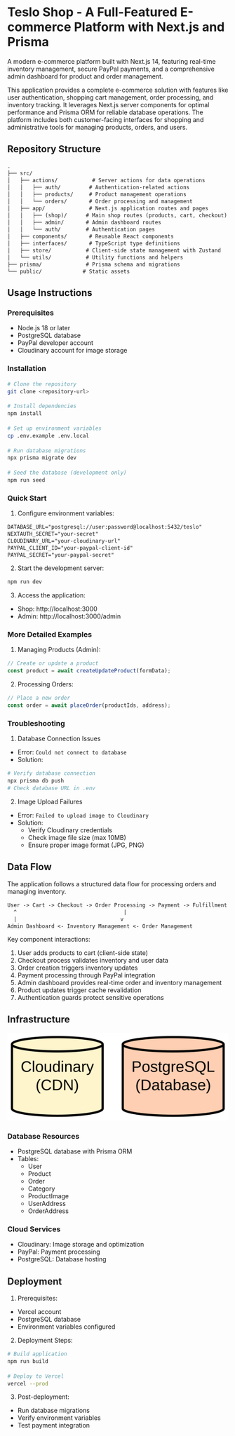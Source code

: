 # Teslo Shop - A Full-Featured E-commerce Platform with Next.js and Prisma

A modern e-commerce platform built with Next.js 14, featuring real-time inventory management, secure PayPal payments, and a comprehensive admin dashboard for product and order management.

This application provides a complete e-commerce solution with features like user authentication, shopping cart management, order processing, and inventory tracking. It leverages Next.js server components for optimal performance and Prisma ORM for reliable database operations. The platform includes both customer-facing interfaces for shopping and administrative tools for managing products, orders, and users.

## Repository Structure
```
.
├── src/
│   ├── actions/           # Server actions for data operations
│   │   ├── auth/         # Authentication-related actions
│   │   ├── products/     # Product management operations
│   │   └── orders/       # Order processing and management
│   ├── app/              # Next.js application routes and pages
│   │   ├── (shop)/      # Main shop routes (products, cart, checkout)
│   │   ├── admin/       # Admin dashboard routes
│   │   └── auth/        # Authentication pages
│   ├── components/       # Reusable React components
│   ├── interfaces/       # TypeScript type definitions
│   ├── store/           # Client-side state management with Zustand
│   └── utils/           # Utility functions and helpers
├── prisma/              # Prisma schema and migrations
└── public/             # Static assets
```

## Usage Instructions

### Prerequisites
- Node.js 18 or later
- PostgreSQL database
- PayPal developer account
- Cloudinary account for image storage

### Installation
```bash
# Clone the repository
git clone <repository-url>

# Install dependencies
npm install

# Set up environment variables
cp .env.example .env.local

# Run database migrations
npx prisma migrate dev

# Seed the database (development only)
npm run seed
```

### Quick Start
1. Configure environment variables:
```env
DATABASE_URL="postgresql://user:password@localhost:5432/teslo"
NEXTAUTH_SECRET="your-secret"
CLOUDINARY_URL="your-cloudinary-url"
PAYPAL_CLIENT_ID="your-paypal-client-id"
PAYPAL_SECRET="your-paypal-secret"
```

2. Start the development server:
```bash
npm run dev
```

3. Access the application:
- Shop: http://localhost:3000
- Admin: http://localhost:3000/admin

### More Detailed Examples

1. Managing Products (Admin):
```typescript
// Create or update a product
const product = await createUpdateProduct(formData);
```

2. Processing Orders:
```typescript
// Place a new order
const order = await placeOrder(productIds, address);
```

### Troubleshooting

1. Database Connection Issues
- Error: `Could not connect to database`
- Solution: 
```bash
# Verify database connection
npx prisma db push
# Check database URL in .env
```

2. Image Upload Failures
- Error: `Failed to upload image to Cloudinary`
- Solution:
  - Verify Cloudinary credentials
  - Check image file size (max 10MB)
  - Ensure proper image format (JPG, PNG)

## Data Flow
The application follows a structured data flow for processing orders and managing inventory.

```ascii
User -> Cart -> Checkout -> Order Processing -> Payment -> Fulfillment
  ^                                  |
  |                                 v
Admin Dashboard <- Inventory Management <- Order Management
```

Key component interactions:
1. User adds products to cart (client-side state)
2. Checkout process validates inventory and user data
3. Order creation triggers inventory updates
4. Payment processing through PayPal integration
5. Admin dashboard provides real-time order and inventory management
6. Product updates trigger cache revalidation
7. Authentication guards protect sensitive operations

## Infrastructure

![Infrastructure diagram](./docs/infra.svg)

### Database Resources
- PostgreSQL database with Prisma ORM
- Tables:
  - User
  - Product
  - Order
  - Category
  - ProductImage
  - UserAddress
  - OrderAddress

### Cloud Services
- Cloudinary: Image storage and optimization
- PayPal: Payment processing
- PostgreSQL: Database hosting

## Deployment
1. Prerequisites:
- Vercel account
- PostgreSQL database
- Environment variables configured

2. Deployment Steps:
```bash
# Build application
npm run build

# Deploy to Vercel
vercel --prod
```

3. Post-deployment:
- Run database migrations
- Verify environment variables
- Test payment integration